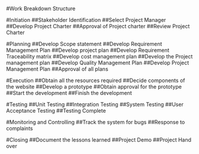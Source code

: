 #Work Breakdown Structure 			

#Initiation
##Stakeholder Identification
##Select Project Manager
##Develop Project Charter
##Approval of Project charter
##Review Project Charter

#Planning
##Develop Scope statement
##Develop Requirement Management Plan
##Develop project plan
##Develop Requirement Traceability matrix
##Develop cost management plan
##Develop the Project management plan
##Develop Quality Management Plan
##Develop Project Management Plan
##Approval of all plans 

#Execution
##Obtain all the resources required
##Decide components of the website
##Develop a prototype
##Obtain approval for the prototype
##Start the development 
##Finish the development

#Testing
##Unit Testing
##Integration Testing
##System Testing
##User Acceptance Testing
##Testing Complete

#Monitoring and Controlling
##Track the system for bugs
##Response to complaints

#Closing
##Document the lessons learned
##Project Demo
##Project Hand over
